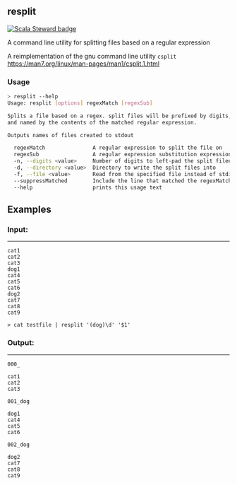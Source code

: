 ## resplit
[![Scala Steward badge](https://img.shields.io/badge/Scala_Steward-helping-blue.svg?style=flat&logo=data:image/png;base64,iVBORw0KGgoAAAANSUhEUgAAAA4AAAAQCAMAAAARSr4IAAAAVFBMVEUAAACHjojlOy5NWlrKzcYRKjGFjIbp293YycuLa3pYY2LSqql4f3pCUFTgSjNodYRmcXUsPD/NTTbjRS+2jomhgnzNc223cGvZS0HaSD0XLjbaSjElhIr+AAAAAXRSTlMAQObYZgAAAHlJREFUCNdNyosOwyAIhWHAQS1Vt7a77/3fcxxdmv0xwmckutAR1nkm4ggbyEcg/wWmlGLDAA3oL50xi6fk5ffZ3E2E3QfZDCcCN2YtbEWZt+Drc6u6rlqv7Uk0LdKqqr5rk2UCRXOk0vmQKGfc94nOJyQjouF9H/wCc9gECEYfONoAAAAASUVORK5CYII=)](https://scala-steward.org)

A command line utility for splitting files based on a regular expression

A reimplementation of the gnu command line utility `csplit` https://man7.org/linux/man-pages/man1/csplit.1.html



### Usage
```sh
> resplit --help
Usage: resplit [options] regexMatch [regexSub]

Splits a file based on a regex. split files will be prefixed by digits,
and named by the contents of the matched regular expression.

Outputs names of files created to stdout

  regexMatch               A regular expression to split the file on
  regexSub                 A regular expression substitution expression to use to format the output filenames
  -n, --digits <value>     Number of digits to left-pad the split filenames with
  -d, --directory <value>  Directory to write the split files into
  -f, --file <value>       Read from the specified file instead of stdin
  --suppressMatched        Include the line that matched the regexMatch arg as the first line in the split files
  --help                   prints this usage text
```


## Examples

### Input: 
--- 
```
cat1
cat2
cat3
dog1
cat4
cat5
cat6
dog2
cat7
cat8
cat9
```

```
> cat testfile | resplit '(dog)\d' '$1'
```

### Output: 
--- 
`000_`
```
cat1
cat2
cat3
```

`001_dog`
```
dog1
cat4
cat5
cat6
```

`002_dog`
```
dog2
cat7
cat8
cat9
```
